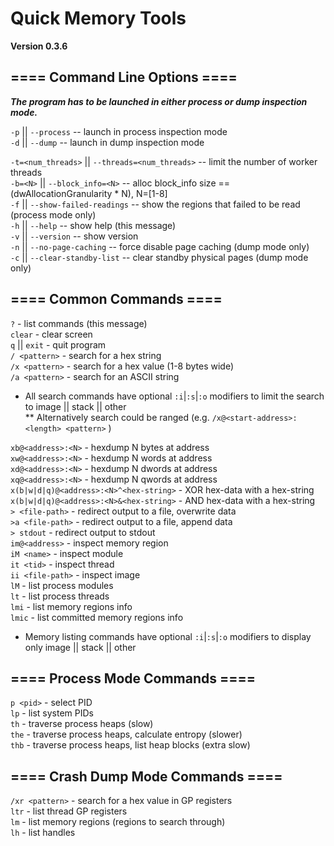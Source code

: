 # Quick Memory Tools  
**Version 0.3.6**  

## ==== Command Line Options ====  

***The program has to be launched in either process or dump inspection mode.***  

`-p` || `--process`	-- launch in process inspection mode  
`-d` || `--dump`	-- launch in dump inspection mode  

`-t=<num_threads>` || `--threads=<num_threads>`	-- limit the number of worker threads  
`-b=<N>` || `--block_info=<N>`	-- alloc block_info size == (dwAllocationGranularity * N), N=[1-8]  
`-f` || `--show-failed-readings`	-- show the regions that failed to be read (process mode only)  
`-h` || `--help`	-- show help (this message)  
`-v` || `--version`	-- show version<br/>
`-n` || `--no-page-caching`	-- force disable page caching (dump mode only)<br/>
`-c` || `--clear-standby-list`	-- clear standby physical pages (dump mode only)<br/>

## ==== Common Commands ====  

`?`	- list commands (this message)<br/>
`clear`	- clear screen  
`q` || `exit`	- quit program<br/> 
`/ <pattern>`	- search for a hex string  
`/x <pattern>`	- search for a hex value (1-8 bytes wide)  
`/a <pattern>`	- search for an ASCII string 
  *  All search commands have optional `:i`|`:s`|`:o` modifiers to limit the search to image || stack || other<br/>
  ** Alternatively search could be ranged (e.g. `/x@<start-address>:<length> <pattern>` )

`xb@<address>:<N>`	- hexdump N bytes at address  
`xw@<address>:<N>`	- hexdump N words at address  
`xd@<address>:<N>`	- hexdump N dwords at address  
`xq@<address>:<N>`	- hexdump N qwords at address<br/>
`x(b|w|d|q)@<address>:<N>^<hex-string>` - XOR hex-data with a hex-string<br/>
`x(b|w|d|q)@<address>:<N>&<hex-string>` - AND hex-data with a hex-string<br/>
`> <file-path>` - redirect output to a file, overwrite data<br/>
`>a <file-path>` - redirect output to a file, append data<br/>
`> stdout` - redirect output to stdout<br/>
`im@<address>` - inspect memory region<br/>
`iM <name>` - inspect module<br/>
`it <tid>` - inspect thread<br/>
`ii <file-path>` - inspect image<br/>
`lM`	- list process modules  
`lt`	- list process threads  
`lmi`	- list memory regions info  
`lmic`	- list committed memory regions info  
  *  Memory listing commands have optional `:i`|`:s`|`:o` modifiers to display only image || stack || other<br/>

## ==== Process Mode Commands ====  

`p <pid>`	- select PID  
`lp`	- list system PIDs  
`th`	- traverse process heaps (slow)  
`the`	- traverse process heaps, calculate entropy (slower)  
`thb`	- traverse process heaps, list heap blocks (extra slow)  

## ==== Crash Dump Mode Commands ====  

`/xr <pattern>`	- search for a hex value in GP registers  
`ltr`	- list thread GP registers  
`lm`	- list memory regions (regions to search through)<br/>
`lh` - list handles
